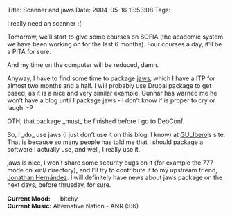 Title: Scanner and jaws
Date: 2004-05-16 13:53:08
Tags: 

<p>I really need an scanner :(</p>

<p>Tomorrow, we&#8217;ll start to give some courses on SOFIA (the academic system we have been working on for the last 6 months). Four courses a day, it&#8217;ll be a PITA for sure.</p>

<p>And my time on the computer will be reduced, damn.</p>

<p>Anyway, I have to find some time to package <a href="http://jaws.sf.net/">jaws</a>, which I have a ITP for almost two months and a half. I will probably use Drupal package to get based, as it is a nice and very similar example. Gunnar has warned me he won&#8217;t have a blog until I package jaws - I don&#8217;t know if is proper to cry or laugh :-P</p>

<p>OTH, that package _must_ be finished before I go to DebConf.</p>

<p>So, I _do_ use jaws (I just don&#8217;t use it on this blog, I know) at <a href="http://www.iec.uia.mx/gulibero">GULIbero</a>&#8217;s site. That is because so many people has told me that I should package a software I actually use, and well, I really use it.</p>

<p>jaws is nice, I won&#8217;t share some security bugs on it (for example the 777 mode on xml/ directory), and I&#8217;ll try to contribute it to my upstream friend, <a href="http://ion.gluch.org.mx/">Jonathan Hernández</a>. I will definitely have news about jaws package on the next days, before thrusday, for sure.</p>

<p><strong>Current Mood:</strong> <img width="15" height="15" src="http://stat.livejournal.com/img/mood/growf/smileys/angry.gif"/> bitchy<br/><strong>Current Music:</strong> Alternative Nation - ANR (:06)</p>
